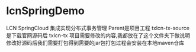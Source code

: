 # lcnSpringDemo
LCN SpringCloud 集成实现分布式事务管理 Parent是项目工程
txlcn-tx-source是下载官网源码后 txlcn-tx 项目需要修改的内容,我都放在了这个文件夹下做说明
修改好源码后我们需要打包得到需要的jar包打包过程会安装在本地maven仓库
